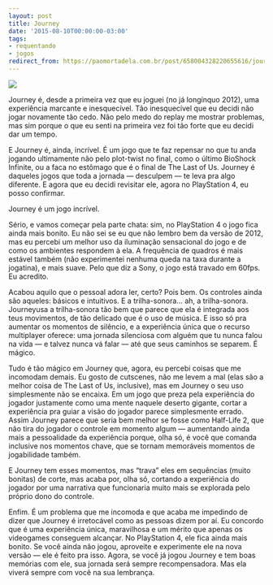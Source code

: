 ```yaml
---
layout: post
title: Journey
date: '2015-08-10T00:00:00-03:00'
tags:
- requentando
- jogos
redirect_from: https://paomortadela.com.br/post/658004328220655616/journey
---
```

![](https://64.media.tumblr.com/e057c81a67535f519d6f8c09254b8d5b/8d9a29017c4cffec-bc/s540x810/22dd01d4a559503aff41bbe1337261032b078a8c.jpg)

Journey é, desde a primeira vez que eu joguei (no já longínquo 2012), uma experiência marcante e inesquecível. Tão inesquecível que eu decidi não jogar novamente tão cedo. Não pelo medo do replay me mostrar problemas, mas sim porque o que eu senti na primeira vez foi tão forte que eu decidi dar um tempo.

E Journey é, ainda, incrível. É um jogo que te faz repensar no que tu anda jogando ultimamente não pelo plot-twist no final, como o último BioShock Infinite, ou a faca no estômago que é o final de The Last of Us. Journey é daqueles jogos que toda a jornada — desculpem — te leva pra algo diferente. E agora que eu decidi revisitar ele, agora no PlayStation 4, eu posso confirmar.

Journey é um jogo incrível.

Sério, e vamos começar pela parte chata: sim, no PlayStation 4 o jogo fica ainda mais bonito. Eu não sei se eu que não lembro bem da versão de 2012, mas eu percebi um melhor uso da iluminação sensacional do jogo e de como os ambientes respondem à ela. A frequência de quadros é mais estável também (não experimentei nenhuma queda na taxa durante a jogatina), e mais suave. Pelo que diz a Sony, o jogo está travado em 60fps. Eu acredito.

Acabou aquilo que o pessoal adora ler, certo? Pois bem. Os controles ainda são aqueles: básicos e intuitivos. E a trilha-sonora… ah, a trilha-sonora. Journeyusa a trilha-sonora tão bem que parece que ela é integrada aos teus movimentos, de tão delicado que é o uso de música. E isso só pra aumentar os momentos de silêncio, e a experiência única que o recurso multiplayer oferece: uma jornada silenciosa com alguém que tu nunca falou na vida — e talvez nunca vá falar — até que seus caminhos se separem. É mágico.

Tudo é tão mágico em Journey que, agora, eu percebi coisas que me incomodam demais. Eu gosto de cutscenes, não me levem a mal (elas são a melhor coisa de The Last of Us, inclusive), mas em Journey o seu uso simplesmente não se encaixa. Em um jogo que preza pela experiência do jogador justamente como uma mente naquele deserto gigante, cortar a experiência pra guiar a visão do jogador parece simplesmente errado. Assim Journey parece que seria bem melhor se fosse como Half-Life 2, que não tira do jogador o controle em momento algum — aumentando ainda mais a pessoalidade da experiência porque, olha só, é você que comanda inclusive nos momentos chave, que se tornam memoráveis momentos de jogabilidade também.

E Journey tem esses momentos, mas “trava” eles em sequências (muito bonitas) de corte, mas acaba por, olha só, cortando a experiência do jogador por uma narrativa que funcionaria muito mais se explorada pelo próprio dono do controle.

Enfim. É um problema que me incomoda e que acaba me impedindo de dizer que Journey é irretocável como as pessoas dizem por aí. Eu concordo que é uma experiência única, maravilhosa e um mérito que apenas os videogames conseguem alcançar. No PlayStation 4, ele fica ainda mais bonito. Se você ainda não jogou, aproveite e experimente ele na nova versão — ele é feito pra isso. Agora, se você já jogou Journey e tem boas memórias com ele, sua jornada será sempre recompensadora. Mas ela viverá sempre com você na sua lembrança.

